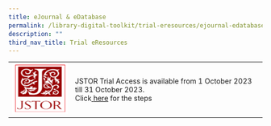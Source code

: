 ```yaml
---
title: eJournal & eDatabase
permalink: /library-digital-toolkit/trial-eresources/ejournal-edatabase/
description: ""
third_nav_title: Trial eResources
---
```

<table>
<tbody>
<tr>
<td><a href="https://anglochineseschooli.sharepoint.com/sites/ACSIeResources/SitePages/Trial-Free-eResource.aspx"><img height="101" width="157" alt="" src="/images/Library%20Digital%20Toolkit/JSTOR.png"></a></td>
<td>
<p><span style="font-weight: 400;">JSTOR Trial Access is available from 1 October 2023 till 31 October 2023.</span><span style="font-weight: 400;"><br></span><span style="font-weight: 400;">Click</span><a href="https://anglochineseschooli.sharepoint.com/sites/ACSIeResources/SitePages/Trial-Free-eResource.aspx"> <span style="font-weight: 400;">here</span></a><span style="font-weight: 400;"> for the steps</span></p>
</td>
</tr>
</tbody>
</table>
<p>&nbsp;</p>